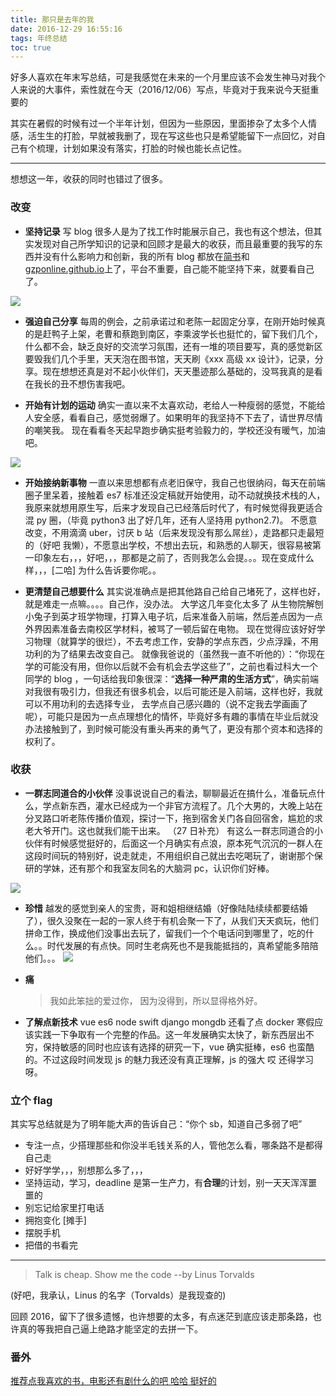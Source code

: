 ```yaml
---
title: 那只是去年的我
date: 2016-12-29 16:55:16
tags: 年终总结
toc: true
---
```


好多人喜欢在年末写总结，可是我感觉在未来的一个月里应该不会发生神马对我个人来说的大事件，索性就在今天（2016/12/06）写点，毕竟对于我来说今天挺重要的

其实在暑假的时候有过一个半年计划，但因为一些原因，里面掺杂了太多个人情感，活生生的打脸，早就被我删了，现在写这些也只是希望能留下一点回忆，对自己有个梳理，计划如果没有落实，打脸的时候也能长点记性。

---

想想这一年，收获的同时也错过了很多。

### 改变

- **坚持记录**
  写 blog 很多人是为了找工作时能展示自己，我也有这个想法，但其实发现对自己所学知识的记录和回顾才是最大的收获，而且最重要的我写的东西并没有什么影响力和创新，我的所有 blog 都放在[简书](http://www.jianshu.com/users/fc2c5401e1a1/latest_articles)和[gzponline.github.io](https://gzponline.github.io/)上了，平台不重要，自己能不能坚持下来，就要看自己了。

![](http://upload-images.jianshu.io/upload_images/1889471-167f03d900df9e0d.png?imageMogr2/auto-orient/strip%7CimageView2/2/w/1240)

- **强迫自己分享**
  每周的例会，之前承诺过和老陈一起固定分享，在刚开始时候真的是赶鸭子上架，老曹和蔡跑到南区，李乘波学长也挺忙的，留下我们几个，什么都不会，缺乏良好的交流学习氛围，还有一堆的项目要写，真的感觉新区要毁我们几个手里，天天泡在图书馆，天天刷《xxx 高级 xx 设计》，记录，分享。现在想想还真是对不起小伙伴们，天天墨迹那么基础的，没骂我真的是看在我长的丑不想伤害我吧。

- **开始有计划的运动**
  确实一直以来不太喜欢动，老给人一种瘦弱的感觉，不能给人安全感，看看自己，感觉弱爆了。如果明年的我坚持不下去了，请世界尽情的嘲笑我。
  现在看看冬天起早跑步确实挺考验毅力的，学校还没有暖气，加油吧。

![](http://upload-images.jianshu.io/upload_images/1889471-b2cd7dbb3abaf137.png?imageMogr2/auto-orient/strip%7CimageView2/2/w/1240)

- **开始接纳新事物**
  一直以来思想都有点老旧保守，我自己也很纳闷，每天在前端圈子里呆着，接触着 es7 标准还没定稿就开始使用，动不动就换技术栈的人，我原来就想用原生写，后来才发现自己已经落后时代了，有时候觉得我更适合混 py 圈，（毕竟 python3 出了好几年，还有人坚持用 python2.7)。
  不愿意改变，不用滴滴 uber，讨厌 b 站（后来发现没有那么屌丝），走路都只走最短的（好吧 我懒），不愿意出学校，不想出去玩，和熟悉的人聊天，很容易被第一印象左右，，，好吧，，，那都是之前了，否则我怎么会提。。。现在变成什么样，，，[二哈] 为什么告诉要你呢。。

- **更清楚自己想要什么**
  其实说准确点是把其他路自己给自己堵死了，这样也好，就是难走一点嘛。。。。自己作，没办法。
  大学这几年变化太多了 从生物院解刨小兔子到英才班学物理，打算入电子坑，后来准备入前端，然后差点因为一点外界因素准备去南校区学材料，被骂了一顿后留在电物。
  现在觉得应该好好学习物理（就算学的很烂），不去考虑工作，安静的学点东西，少点浮躁，不用功利的为了结果去改变自己。
  就像我爸说的（虽然我一直不听他的）：“你现在学的可能没有用，但你以后就不会有机会去学这些了”，之前也看过科大一个同学的 blog ，一句话给我印象很深：“**选择一种严肃的生活方式**”，确实前端对我很有吸引力，但我还有很多机会，以后可能还是入前端，这样也好，我就可以不用功利的去选择专业， 去学点自己感兴趣的（说不定我去学画画了呢），可能只是因为一点点理想化的情怀，毕竟好多有趣的事情在毕业后就没办法接触到了，到时候可能没有重头再来的勇气了，更没有那个资本和选择的权利了。

### 收获

- **一群志同道合的小伙伴**
  没事说说自己的看法，聊聊最近在搞什么，准备玩点什么，学点新东西，灌水已经成为一个非官方流程了。几个大男的，大晚上站在分叉路口听老陈传播价值观，探讨一下，拖到宿舍关门各自回宿舍，尴尬的求老大爷开门。这也就我们能干出来。
  （27 日补充）
  有这么一群志同道合的小伙伴有时候感觉挺好的，后面这一个月确实有点浪，原本死气沉沉的一群人在这段时间玩的特别好，说走就走，不用组织自己就出去吃喝玩了，谢谢那个保研的学妹，还有那个和我室友同名的大脑洞 pc，认识你们好棒。

![](http://upload-images.jianshu.io/upload_images/1889471-dddfbd270c16f057.png?imageMogr2/auto-orient/strip%7CimageView2/2/w/1240)

- **珍惜**
  越发的感觉到亲人的宝贵，哥和姐相继结婚（好像陆陆续续都要结婚了），很久没聚在一起的一家人终于有机会聚一下了，从我们天天疯玩，他们拼命工作，换成他们没事出去玩了，留我们一个个电话问到哪里了，吃的什么。。时代发展的有点快。同时生老病死也不是我能抵挡的，真希望能多陪陪他们。。。
  ![](http://upload-images.jianshu.io/upload_images/1889471-c42308d6d223415d.jpg)
- **痛**

  > 我如此笨拙的爱过你， 因为没得到，所以显得格外好。

- **了解点新技术**
  vue es6 node swift django mongdb 还看了点 docker 寒假应该实践一下争取有一个完整的作品。这一年发展确实太快了，新东西层出不穷，保持敏感的同时也应该有选择的研究一下，vue 确实挺棒，es6 也蛮酷的。不过这段时间发现 js 的魅力我还没有真正理解，js 的强大 哎 还得学习呀。

### 立个 flag

其实写总结就是为了明年能大声的告诉自己：“你个 sb，知道自己多弱了吧”

- 专注一点，少搭理那些和你没半毛钱关系的人，管他怎么看，哪条路不是都得自己走
- 好好学学，，，别想那么多了，，，
- 坚持运动，学习，deadline 是第一生产力，有**合理**的计划，别一天天浑浑噩噩的
- 别忘记给家里打电话
- 拥抱变化 [摊手]
- 摆脱手机
- 把借的书看完

---

> Talk is cheap. Show me the code --by Linus Torvalds

(好吧，我承认，Linus 的名字（Torvalds）是我现查的)

回顾 2016，留下了很多遗憾，也许想要的太多，有点迷茫到底应该走那条路，也许真的等我把自己逼上绝路才能坚定的去拼一下。

### 番外

[推荐点我喜欢的书，电影还有剧什么的吧 哈哈 挺好的](https://www.douban.com/doulist/45496856/)
